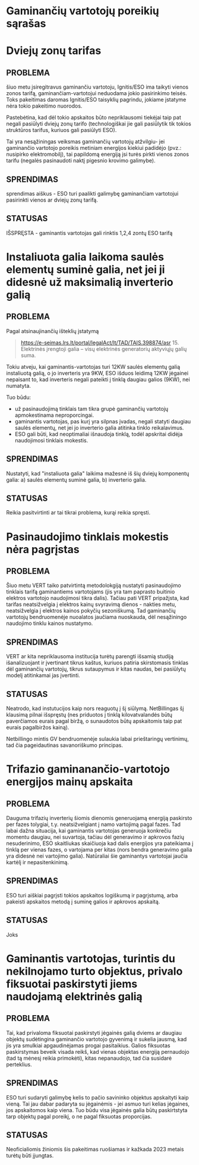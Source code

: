 # Gaminančių vartotojų poreikių sąrašas
#
#

# Dviejų zonų tarifas

## PROBLEMA
šiuo metu įsiregitravus gaminančiu vartotoju, Ignitis/ESO ima taikyti vienos zonos tarifą, gaminančiam-vartotojui neduodama jokio pasirinkimo teisės. Toks pakeitimas daromas Ignitis/ESO taisyklių pagrindu, jokiame įstatyme nėra tokio pakeitimo nuorodos.

Pastebėtina, kad dėl tokio apskaitos būto nepriklausomi tiekėjai taip pat negali pasiūlyti dviejų zonų tarifo (technologiškai jie gali pasiūlytik tik tokios struktūros tarifus, kuriuos gali pasiūlyti ESO).

Tai yra nesąžiningas veiksmas gaminančių vartotojų atžvilgiu- jei gaminančio vartotojo poreikis metiniam energijos kiekiui padidėjo (pvz.: nusipirko elektromobilį), tai papildomą energiją jsi turės pirkti vienos zonos tarifu (negalės pasinaudoti naktį pigesnio krovimo galimybe).

## SPRENDIMAS
sprendimas aiškus - ESO turi paalikti galimybę gaminančiam vartotojui pasirinkti vienos ar dviejų zonų tarifą.

## STATUSAS
IŠSPRĘSTA - gaminantis vartotojas gali rinktis 1,2,4 zontų ESO tarifą

#
#
# Instaliuota galia laikoma saulės elementų suminė galia, net jei ji didesnė už maksimalią inverterio galią

## PROBLEMA
Pagal atsinaujinančių išteklių įstatymą 
> https://e-seimas.lrs.lt/portal/legalAct/lt/TAD/TAIS.398874/asr 
> 15. Elektrinės įrengtoji galia – visų elektrinės generatorių aktyviųjų galių suma.

Tokiu atveju, kai gaminantis-vartotojas turi 12KW saulės elementų galią instaliuotą galią, o jo inverteris yra 9KW, ESO išduos leidimą 12KW jėgainei nepaisant to, kad inverteris negali pateikti į tinklą daugiau galios (9KW), nei numatyta. 

Tuo būdu:
- už pasinaudojimą tinklais tam tikra grupė gaminančių vartotojų apmokestinama neproporcingai.
- gaminantis vartotojas, pas kurį yra silpnas įvadas, negali statyti daugiau saulės elementų, net jei jo inverterio galia atitinka tinklo reikalavimus. 
- ESO gali būti, kad neoptimaliai išnaudoja tinklą, todėl apskritai didėja naudojimosi tinklais mokestis.

## SPRENDIMAS
Nustatyti, kad "instaliuota galia" laikima mažesnė iš šių dviejų komponentų galia: a) saulės elementų suminė galia, b) inverterio galia.

## STATUSAS
Reikia pasitvirtinti ar tai tikrai problema, kurąi reikia spręsti.



#
#
# Pasinaudojimo tinklais mokestis nėra pagrįstas

## PROBLEMA
Šiuo metu VERT taiko patvirtintą metodolokgiją nustatyti pasinaudojimo tinklais tarifą gaminantiems vartotojams (jis yra tam paprasto buitinio elektros vartotojo naudojimosi tikra dalis). Tačiau pati VERT pripažįsta, kad tarifas neatsižvelgia į elektros kainų svyravimą dienos - nakties metu, neatsižvelgia į elektros kainos pokyčių sezoniškumą. Tad gaminančių vartotojų bendruomenėje nuoalatos jaučiama nuoskauda, dėl nesąžiningo naudojimo tinklu kainos nustatymo.

## SPRENDIMAS
VERT ar kita nepriklausoma institucija turėtų parengti išsamią studiją išanalizuojant ir įvertinant tikrus kaštus, kuriuos patiria skirstomasis tinklas dėl gaminančių vartotojų, tikrus sutaupymus ir kitas naudas, bei pasiūlytų modelį atitinkamai jas įvertinti.

## STATUSAS
Neatrodo, kad instutucijos kaip nors reaguotų į šį siūlymą.
NetBillingas šį klausimą pilnai išspręstų (nes priduotos į tinklą kilovatvalandės būtų paverčiamos eurais pagal biržą, o sunaudotos būtų apskaitomis taip pat eurais pagalbiržos kainą). 

Netbillingo mintis GV bendruomenėje sulaukia labai prieštaringų vertinimų, tad čia pageidautinas savanoriškumo principas.

#
#
# Trifazio gaminanančio-vartotojo energijos mainų apskaita

## PROBLEMA
Dauguma trifazių inverterių šiomis dienomis generuojamą energiją paskirsto per fazes tolygiai, t.y. neatsižvelgiant į namo vartojimą pagal fazes. Tad labai dažna situacija, kai gaminantis vartotojas generuoja konkrečiu momentu daugiau, nei suvartoja, tačiau dėl generavimo ir apkrovos fazių nesuderinimo, ESO skaitliukas skaičiuoja kad dalis energijos yra pateikiama į tinklą per vienas fazes, o vartojama per kitas (nors bendra generavimo galia yra didesnė nei vartojimo galia). Natūraliai šie gaminantys vartotojai jaučia kartėlį ir nepasitenkinimą.

## SPRENDIMAS
ESO turi aiškiai pagrįsti tokios apskaitos logiškumą ir pagrįstumą, arba pakeisti apskaitos metodą į suminę galios ir apkrovos apskaitą.

## STATUSAS
Joks

#
#
# Gaminantis vartotojas, turintis du nekilnojamo turto objektus, privalo fiksuotai paskirstyti jiems naudojamą elektrinės galią

## PROBLEMA
Tai, kad privaloma fiksuotai paskirstyti jėgainės galią dviems ar daugiau objektų sudėtingina gaminančio vartotojo gyvenimą ir sukelia jausmą, kad jis yra smulkiai apgaudinėjamas progai pasitaikius. Galios fiksuotas paskirstymas beveik visada reikš, kad vienas objektas energiją pernaudojo (tad tą mėnesį reikia primokėti), kitas nepanaudojo, tad čia susidarė perteklius.

## SPRENDIMAS
ESO turi sudaryti galimybę kelis to pačio savininko objektus apskaityti kaip vieną. Tai jau dabar padaryta su jėgainėmis - jei asmuo turi kelias jėgaines, jos apskaitomos kaip viena. Tuo būdu visa jėgainės galia būtų paskirtstyta tarp objektų pagal poreikį, o ne pagal fiksuotas proporcijas.

## STATUSAS
Neoficialiomis žiniomis šis pakeitimas ruošiamas ir kažkada 2023 metais turėtų būti įjungtas.













